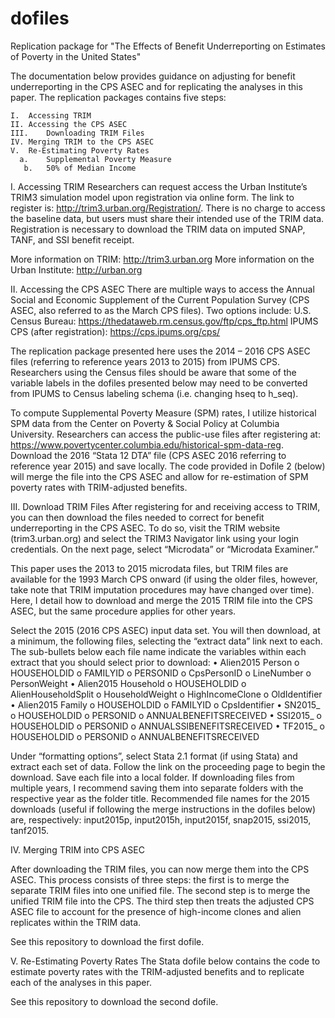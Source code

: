# dofiles
Replication package for "The Effects of Benefit Underreporting on Estimates of Poverty in the United States"

The documentation below provides guidance on adjusting for benefit underreporting in the CPS ASEC and for replicating the
analyses in this paper. The replication packages contains five steps:

    I.	Accessing TRIM
    II.	Accessing the CPS ASEC
    III.	Downloading TRIM Files
    IV.	Merging TRIM to the CPS ASEC
    V.	Re-Estimating Poverty Rates
      a.	Supplemental Poverty Measure
       b.	50% of Median Income

I.	Accessing TRIM
Researchers can request access the Urban Institute’s TRIM3 simulation model upon registration via online form. 
The link to register is: http://trim3.urban.org/Registration/. There is no charge to access the baseline data, 
but users must share their intended use of the TRIM data. Registration is necessary to download the TRIM data on imputed SNAP, 
TANF, and SSI benefit receipt.  

  More information on TRIM: http://trim3.urban.org 
  More information on the Urban Institute: http://urban.org 

  II.	Accessing the CPS ASEC
There are multiple ways to access the Annual Social and Economic Supplement of the Current Population Survey 
(CPS ASEC, also referred to as the March CPS files). Two options include:
      U.S. Census Bureau: https://thedataweb.rm.census.gov/ftp/cps_ftp.html 
      IPUMS CPS (after registration): https://cps.ipums.org/cps/

The replication package presented here uses the 2014 – 2016 CPS ASEC files (referring to reference years 2013 to 2015) from 
IPUMS CPS. Researchers using the Census files should be aware that some of the variable labels in the dofiles presented below
may need to be converted from IPUMS to Census labeling schema (i.e. changing hseq to h_seq). 

To compute Supplemental Poverty Measure (SPM) rates, I utilize historical SPM data from the Center on Poverty & Social Policy 
at Columbia University. Researchers can access the public-use files after registering at:
https://www.povertycenter.columbia.edu/historical-spm-data-reg. 
Download the 2016 “Stata 12 DTA” file (CPS ASEC 2016 referring to reference year 2015) and save locally. 
The code provided in Dofile 2 (below) will merge the file into the CPS ASEC and allow for re-estimation of SPM poverty 
rates with TRIM-adjusted benefits. 

  III.	Download TRIM Files 
After registering for and receiving access to TRIM, you can then download the files needed to correct for benefit 
underreporting in the CPS ASEC. To do so, visit the TRIM website (trim3.urban.org) and select the TRIM3 Navigator 
link using your login credentials. On the next page, select “Microdata” or “Microdata Examiner.”

This paper uses the 2013 to 2015 microdata files, but TRIM files are available for the 1993 March CPS onward 
(if using the older files, however, take note that TRIM imputation procedures may have changed over time). Here, I detail 
how to download and merge the 2015 TRIM file into the CPS ASEC, but the same procedure applies for other years.

Select the 2015 (2016 CPS ASEC) input data set. You will then download, at a minimum, the following files, selecting the “extract data” link next to each. The sub-bullets below each file name indicate the variables within each extract that you should select prior to download:
    •	Alien2015 Person
        o	HOUSEHOLDID
        o	FAMILYID
       o	PERSONID
       o	CpsPersonID
       o	LineNumber
        o	PersonWeight
    •	Alien2015 Household
        o	HOUSEHOLDID
        o	AlienHouseholdSplit
       o	HouseholdWeight
       o	HighIncomeClone
        o	OldIdentifier
    •	Alien2015 Family
        o	HOUSEHOLDID
        o	FAMILYID
       o	CpsIdentifier
    •	SN2015_
        o	HOUSEHOLDID
       o	PERSONID
       o	ANNUALBENEFITSRECEIVED
    •	SSI2015_
       o	HOUSEHOLDID
        o	PERSONID
       o	ANNUALSSIBENEFITSRECEIVED
    •	TF2015_
       o	HOUSEHOLDID
        o	PERSONID
       o	ANNUALBENEFITSRECEIVED

Under “formatting options”, select Stata 2.1 format (if using Stata) and extract each set of data. 
Follow the link on the proceeding page to begin the download. Save each file into a local folder. 
If downloading files from multiple years, I recommend saving them into separate folders with the respective 
year as the folder title. Recommended file names for the 2015 downloads (useful if following the merge instructions 
in the dofiles below) are, respectively: input2015p, input2015h, input2015f, snap2015, ssi2015, tanf2015.

IV.	Merging TRIM into CPS ASEC

After downloading the TRIM files, you can now merge them into the CPS ASEC. This process consists of three steps: 
the first is to merge the separate TRIM files into one unified file. The second step is to merge the unified TRIM file into the CPS. 
The third step then treats the adjusted CPS ASEC file to account for the presence of high-income clones and alien replicates within the
TRIM data.

See this repository to download the first dofile.


V.	Re-Estimating Poverty Rates
The Stata dofile below contains the code to estimate poverty rates with the TRIM-adjusted benefits and to replicate each of 
the analyses in this paper. 

See this repository to download the second dofile.
